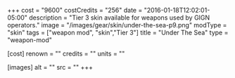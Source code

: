+++
cost = "9600"
costCredits = "256"
date = "2016-01-18T12:02:01-05:00"
description = "Tier 3 skin available for weapons used by GIGN operators."
image = "/images/gear/skin/under-the-sea-p9.png"
modType = "skin"
tags = ["weapon mod", "skin","Tier 3"]
title = "Under The Sea"
type = "weapon-mod"

[cost]
  renown = ""
  credits = ""
  units = ""

[images]
  alt = ""
  src = ""
+++
